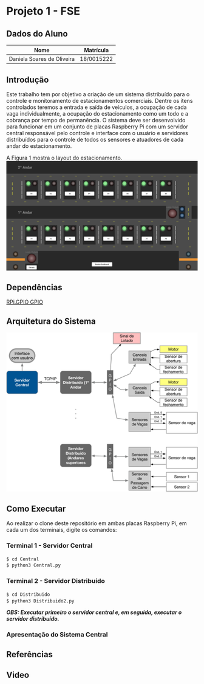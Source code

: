 # Projeto 1 - FSE

## Dados do Aluno

| Nome                          | Matrícula  |
| ----------------------------- | ---------- |
| Daniela Soares de Oliveira | 18/0015222 |

## Introdução

Este trabalho tem por objetivo a criação de um sistema distribuído para o controle e monitoramento de estacionamentos comerciais. Dentre os itens controlados teremos a entrada e saída de veículos, a ocupação de cada vaga individualmente, a ocupação do estacionamento como um todo e a cobrança por tempo de permanência.
O sistema deve ser desenvolvido para funcionar em um conjunto de placas Raspberry Pi com um servidor central responsável pelo controle e interface com o usuário e servidores distribuídos para o controle de todos os sensores e atuadores de cada andar do estacionamento.

A Figura 1 mostra o layout do estacionamento.
![Layout](assets/Estacionamento.png)

## Dependências

[RPi.GPIO GPIO](https://pypi.org/project/RPi.GPIO/)



## Arquitetura do Sistema

![Arquitetura](assets/arquitetura_sistema_estacionamento.png)


## Como Executar

Ao realizar o clone deste repositório em ambas placas Raspberry Pi, em cada um dos terminais, digite os comandos:

### Terminal 1 - Servidor Central

```bash
$ cd Central
$ python3 Central.py
```

### Terminal 2 - Servidor Distribuído

```bash
$ cd Distribuido
$ python3 Distribuido2.py
```

**_OBS: Executar primeiro o servidor central e, em seguida, executar o servidor distribuído._**



### Apresentação do Sistema Central



## Referências

## Video




